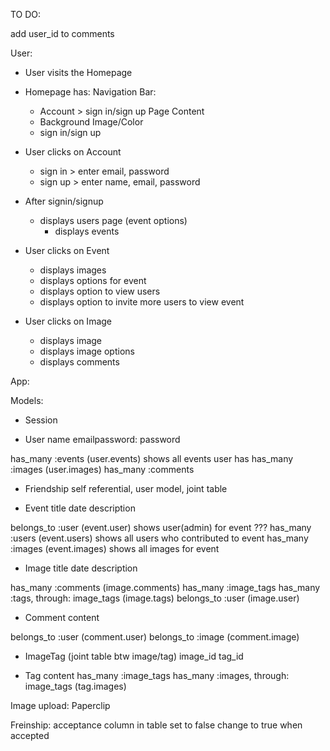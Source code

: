 TO DO:

add user_id to comments

User:

* User visits the Homepage

* Homepage has:
  Navigation Bar:
    - Account > sign in/sign up
  Page Content
    - Background Image/Color
    - sign in/sign up

* User clicks on Account
    - sign in > enter email, password
    - sign up > enter name, email, password

* After signin/signup
    - displays users page (event options)
        - displays events

* User clicks on Event
    - displays images
    - displays options for event
    - displays option to view users
    - displays option to invite more users to view event

* User clicks on Image
    - displays image
    - displays image options
    - displays comments

App:

Models:
* Session

* User
name
emailpassword:
password

has_many :events (user.events) shows all events user has
has_many :images (user.images)
has_many :comments

* Friendship
self referential, user model, joint table  

* Event
title
date
description

belongs_to :user (event.user) shows user(admin) for event
??? has_many :users (event.users) shows all users who contributed to event
has_many :images (event.images) shows all images for event

* Image
title
date
description

has_many :comments (image.comments)
has_many :image_tags
has_many :tags, through: image_tags (image.tags)
belongs_to :user (image.user)

* Comment
content

belongs_to :user (comment.user)
belongs_to :image (comment.image)

* ImageTag (joint table btw image/tag)
image_id
tag_id

* Tag
content
has_many :image_tags
has_many :images, through: image_tags (tag.images)

Image upload:
Paperclip

Freinship:
acceptance column in table
set to false
change to true when accepted
